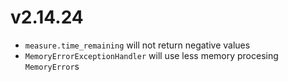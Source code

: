 # v2.14.24

* `measure.time_remaining` will not return negative values
* `MemoryErrorExceptionHandler` will use less memory procesing `MemoryError`s

